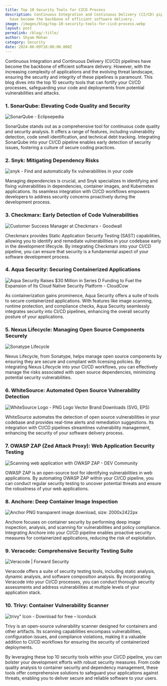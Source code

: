 ```yaml
---
title: Top 10 Security Tools for CICD Process
description: Continuous Integration and Continuous Delivery (CI/CD) pipelines
  have become the backbone of efficient software delivery.
image: /images/blog/top-10-security-tools-for-cicd-process.webp
layout: post
permalink: /blog/:title/
author: Shyam Mohan
category: Security
date: 2024-06-09T18:08:00.000Z
---
```


Continuous Integration and Continuous Delivery (CI/CD) pipelines have become the backbone of efficient software delivery. However, with the increasing complexity of applications and the evolving threat landscape, ensuring the security and integrity of these pipelines is paramount. This blog dives into the top 10 security tools that can fortify your CI/CD processes, safeguarding your code and deployments from potential vulnerabilities and attacks.

### 1. SonarQube: Elevating Code Quality and Security
![SonarQube - Eclipsepedia](https://wiki.eclipse.org/images/8/88/Sonarqube.png)

SonarQube stands out as a comprehensive tool for continuous code quality and security analysis. It offers a range of features, including vulnerability detection, code smell identification, and technical debt tracking. Integrating SonarQube into your CI/CD pipeline enables early detection of security issues, fostering a culture of secure coding practices.

### 2. Snyk: Mitigating Dependency Risks
![snyk - Find and automatically fix vulnerabilities in your code](https://www.gaia.net/storage/images/snyk3.png)

Managing dependencies is crucial, and Snyk specializes in identifying and fixing vulnerabilities in dependencies, container images, and Kubernetes applications. Its seamless integration with CI/CD workflows empowers developers to address security concerns proactively during the development process.

### 3. Checkmarx: Early Detection of Code Vulnerabilities
![Customer Success Manager at Checkmarx - Goodwall](https://cdn2.goodwall.io/images/0/0-1612799548978-15826.png?width=1280)

Checkmarx provides Static Application Security Testing (SAST) capabilities, allowing you to identify and remediate vulnerabilities in your codebase early in the development lifecycle. By integrating Checkmarx into your CI/CD pipeline, you can ensure that security is a fundamental aspect of your software development process.

### 4. Aqua Security: Securing Containerized Applications
![Aqua Security Raises $30 Million in Series D Funding to Fuel the Expansion  of Its Cloud Native Security Platform - CloudCow](https://i0.wp.com/cloudcow.com/wp-content/uploads/2019/03/aqua-logo.png?fit=600%2C216&ssl=1)

As containerization gains prominence, Aqua Security offers a suite of tools to secure containerized applications. With features like image scanning, runtime protection, and compliance checks, Aqua Security seamlessly integrates security into CI/CD pipelines, enhancing the overall security posture of your applications.

### 5. Nexus Lifecycle: Managing Open Source Components Securely
![Sonatype Lifecycle](https://help.sonatype.com/en/image/uuid-de3876df-1135-02c9-e3f0-6da4fa2b7449.png)

Nexus Lifecycle, from Sonatype, helps manage open source components by ensuring they are secure and compliant with licensing policies. By integrating Nexus Lifecycle into your CI/CD workflows, you can effectively manage the risks associated with open source dependencies, minimizing potential security vulnerabilities.

### 6. WhiteSource: Automated Open Source Vulnerability Detection
![WhiteSource Logo - PNG Logo Vector Brand Downloads (SVG, EPS)](https://cdn.freelogovectors.net/wp-content/uploads/2020/11/white-source-logo.png)

WhiteSource automates the detection of open source vulnerabilities in your codebase and provides real-time alerts and remediation suggestions. Its integration with CI/CD pipelines streamlines vulnerability management, enhancing the security of your software delivery process.

### 7. OWASP ZAP (Zed Attack Proxy): Web Application Security Testing
![Scanning web application with OWASP ZAP - DEV Community](https://media.dev.to/cdn-cgi/image/width=1280,height=720,fit=cover,gravity=auto,format=auto/https%3A%2F%2Fdev-to-uploads.s3.amazonaws.com%2Fi%2F8uadzrkmk3n3tige1kgx.png)

OWASP ZAP is an open-source tool for identifying vulnerabilities in web applications. By automating OWASP ZAP within your CI/CD pipeline, you can conduct regular security testing to uncover potential threats and ensure the robustness of your web applications.

### 8. Anchore: Deep Container Image Inspection
![Anchor PNG transparent image download, size: 2000x2422px](https://pngimg.com/d/anchor_PNG11.png)

Anchore focuses on container security by performing deep image inspection, analysis, and scanning for vulnerabilities and policy compliance. Integrating Anchore into your CI/CD pipeline enables proactive security measures for containerized applications, reducing the risk of exploitation.

### 9. Veracode: Comprehensive Security Testing Suite
![Veracode | Forward Security](https://b2389050.smushcdn.com/2389050/wp-content/uploads/2023/08/veracode_logo-1024x309.png?lossy=1&strip=1&webp=1)

Veracode offers a suite of security testing tools, including static analysis, dynamic analysis, and software composition analysis. By incorporating Veracode into your CI/CD processes, you can conduct thorough security assessments and address vulnerabilities at multiple levels of your application stack.

### 10. Trivy: Container Vulnerability Scanner
![trivy" Icon - Download for free – Iconduck](https://static-00.iconduck.com/assets.00/trivy-icon-312x512-i437m5pr.png)

Trivy is an open-source vulnerability scanner designed for containers and other artifacts. Its scanning capabilities encompass vulnerabilities, configuration issues, and compliance violations, making it a valuable addition to CI/CD workflows for ensuring the security of containerized deployments.

By leveraging these top 10 security tools within your CI/CD pipeline, you can bolster your development efforts with robust security measures. From code quality analysis to container security and dependency management, these tools offer comprehensive solutions to safeguard your applications against threats, enabling you to deliver secure and reliable software to your users.
